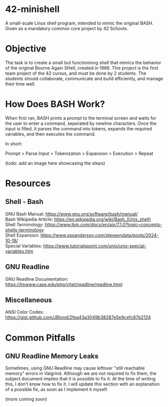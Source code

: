 # 42-minishell
A small-scale Linux shell program, intended to mimic the original BASH. Given as a mandatory common core project by 42 Schools.

# Objective
The task is to create a small but functioninng shell that mimics the behavior of the original Bourne Again SHell, created in 1986. This project is the first team project of the 42 cursus, and must be done by 2 students. The students should collaborate, communicate and build efficiently, and manage their time well.

# How Does BASH Work?
When first ran, BASH prints a prompt to the terminal screen and waits for the user to enter a command, seperated by newline characters. Once the input is filled, it parses the command into tokens, expands the required variables, and then executes the command.

In short:

Prompt > Parse Input > Tokenization > Expansion > Execution > Repeat

(todo: add an image here showcasing the steps)

# Resources
## Shell - Bash
GNU Bash Manual: https://www.gnu.org/software/bash/manual/ <br />
Bash Wikipedia Article: https://en.wikipedia.org/wiki/Bash_(Unix_shell) <br />
Shell Terminology: https://www.ibm.com/docs/en/aix/7.1.0?topic=concepts-shells-terminology <br />
Shell Expansion: https://www.spsanderson.com/steveondata/posts/2024-10-18/ <br />
Special Variables: https://www.tutorialspoint.com/unix/unix-special-variables.htm <br />

## GNU Readline
GNU Readline Documentation: https://tiswww.case.edu/php/chet/readline/readline.html

## Miscellaneous
ANSI Color Codes: https://gist.github.com/JBlond/2fea43a3049b38287e5e9cefc87b2124

# Common Pitfalls

## GNU Readline Memory Leaks
Sometimes, using GNU Readline may cause leftover "still reachable memory" errors in Valgrind. Although we are not required to fix them, the subject document implies that it is possible to fix it. At the time of writing this, I don't know how to fix it. I will update this section with an explanation of a possible fix, as soon as I implement it myself.

(more coming soon)
